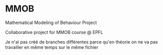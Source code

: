 # MMOB

Mathematical Modeling of Behaviour Project

Collaborative project for MMOB course @ EPFL

Je n'ai pas créé de branches différentes parce qu'en théorie on ne va pas travailler en même temps sur le même fichier
